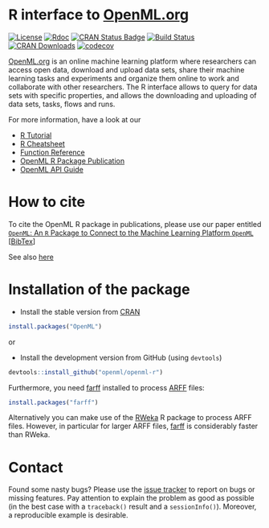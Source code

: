 # R interface to [OpenML.org](http://www.openml.org/) 

[![License](https://img.shields.io/badge/License-BSD%203--Clause-blue.svg)](https://opensource.org/licenses/BSD-3-Clause)
[![Rdoc](http://www.rdocumentation.org/badges/version/OpenML)](http://www.rdocumentation.org/packages/OpenML)
[![CRAN Status Badge](http://www.r-pkg.org/badges/version/OpenML)](http://cran.r-project.org/web/packages/OpenML)
[![Build Status](https://travis-ci.org/openml/openml-r.svg?branch=master)](https://travis-ci.org/openml/openml-r)
[![CRAN Downloads](http://cranlogs.r-pkg.org/badges/OpenML)](http://cran.rstudio.com/web/packages/OpenML/index.html)
[![codecov](https://codecov.io/gh/openml/openml-r/branch/master/graph/badge.svg)](https://codecov.io/gh/openml/openml-r)

[OpenML.org](http://www.openml.org/frontend/page/home) is an online machine learning platform where researchers can access open data, download and upload data sets, share their machine learning tasks and experiments and organize them online to work and collaborate with other researchers. 
The R interface allows to query for data sets with specific properties, and allows the downloading and uploading of data sets, tasks, flows and runs.

For more information, have a look at our
- <a href="https://openml.github.io/openml-r/articles/OpenML.html" target="_blank">R Tutorial</a>
- <a href="https://github.com/openml/openml-r/blob/master/vignettes/openml-cheatsheet.pdf" target="_blank">R Cheatsheet</a>
- <a href="https://openml.github.io/openml-r/reference" target="_blank">Function Reference</a>
- <a href="http://dx.doi.org/10.1007/s00180-017-0742-2" target="_blank">OpenML R Package Publication</a>
- <a href="https://www.openml.org/api_docs" target="_blank">OpenML API Guide</a>

# How to cite

To cite the OpenML R package in publications, please use our paper entitled <a href="http://dx.doi.org/10.1007/s00180-017-0742-2" target="_blank">`OpenML`: An `R` Package to Connect to the Machine Learning Platform `OpenML`</a> [<a href="https://citation-needed.springer.com/v2/references/10.1007/s00180-017-0742-2?format=bibtex&flavour=citation" target="_blank">BibTex</a>]

See also <a href="https://www.openml.org/cite" target="_blank">here</a>

# Installation of the package

- Install the stable version from [CRAN](https://cran.r-project.org/web/packages/OpenML/index.html)
```r
install.packages("OpenML")
```
or

- Install the development version from GitHub (using `devtools`)
```r
devtools::install_github("openml/openml-r")
```

Furthermore, you need [farff](https://github.com/mlr-org/farff) installed to process [ARFF](http://www.cs.waikato.ac.nz/ml/weka/arff.html) files:
```r
install.packages("farff")
```
Alternatively you can make use of the [RWeka](https://cran.r-project.org/web/packages/RWeka/index.html) R package to process ARFF files. However, in particular for larger ARFF files, [farff](https://github.com/mlr-org/farff) is considerably faster than RWeka.

# Contact

Found some nasty bugs? Please use the [issue tracker](https://github.com/openml/openml-r/issues) to report on bugs or missing features. Pay attention to explain the problem as good as possible (in the best case with a `traceback()` result and a `sessionInfo()`). Moreover, a reproducible example is desirable.
